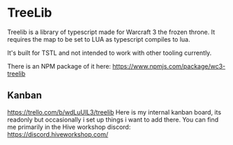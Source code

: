 # TreeLib

Treelib is a library of typescript made for Warcraft 3 the frozen throne.
It requires the map to be set to LUA as typescript compiles to lua.

It's built for TSTL and not intended to work with other tooling currently.

There is an NPM package of it here:
https://www.npmjs.com/package/wc3-treelib


## Kanban
https://trello.com/b/wdLuUlL3/treelib
Here is my internal kanban board, its readonly but occasionally i set up things i want to add there.
You can find me primarily in the Hive workshop discord: https://discord.hiveworkshop.com/
